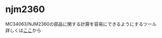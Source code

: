 # njm2360
MC34063/NJM2360の部品に関する計算を容易にできるようにするツール  
詳しくは[ここ](https://lambdastar314.github.io/njm2360/calc)から
